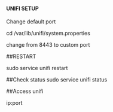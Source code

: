####  UNIFI SETUP ###

Change default port

cd /var/lib/unifi/system.properties

change from 8443 to custom port

##RESTART

sudo service unifi restart

##Check status
sudo service unifi status

##Access unifi

ip:port <on your browser>

